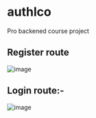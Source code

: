 # authlco
Pro backened course project

## Register route

![image](https://github.com/DeeptiDaisy/authlco/assets/109961309/275f2a2f-5551-4eea-8ced-9ee77fd36703)

## Login route:-

![image](https://github.com/DeeptiDaisy/authlco/assets/109961309/32cad42d-0f06-4658-804f-ef07b16e3fb4)
